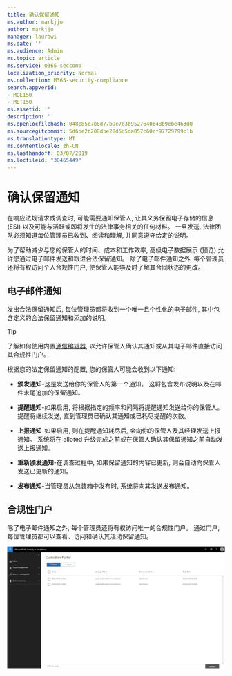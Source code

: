 ```yaml
---
title: 确认保留通知
ms.author: markjjo
author: markjjo
manager: laurawi
ms.date: ''
ms.audience: Admin
ms.topic: article
ms.service: O365-seccomp
localization_priority: Normal
ms.collection: M365-security-compliance
search.appverid:
- MOE150
- MET150
ms.assetid: ''
description: ''
ms.openlocfilehash: 048c85c7b8d77b9c7d3b9527640648b9ebe463d0
ms.sourcegitcommit: 5d6be2b208dbe28d5d5da057c60cf97729799c1b
ms.translationtype: MT
ms.contentlocale: zh-CN
ms.lasthandoff: 03/07/2019
ms.locfileid: "30465449"
---
```

# <a name="acknowledge-a-hold-notification"></a>确认保留通知 
在响应法规请求或调查时, 可能需要通知保管人, 让其义务保留电子存储的信息 (ESI) 以及可能与活跃或即将发生的法律事务相关的任何材料。 一旦发送, 法律团队必须知道每位管理员已收到、阅读和理解, 并同意遵守给定的说明。

为了帮助减少与您的保管人的时间、成本和工作效率, 高级电子数据展示 (预览) 允许您通过电子邮件发送和跟进合法保留通知。 除了电子邮件通知之外, 每个管理员还将有权访问个人合规性门户, 使保管人能够及时了解其合同状态的更改。

## <a name="email-notifications"></a>电子邮件通知
发出合法保留通知后, 每位管理员都将收到一个唯一且个性化的电子邮件, 其中包含定义的合法保留通知和添加的说明。 

> [!Tip] 
> 了解如何使用内置[通信编辑器](using-communications-editor.md), 以允许保管人确认其通知或从其电子邮件直接访问其合规性门户。

根据您的法定保留通知的配置, 您的保管人可能会收到以下通知: 

- **颁发通知**-这是发送给你的保管人的第一个通知。 这将包含发布说明以及在邮件末尾追加的保留通知。

- **提醒通知**-如果启用, 将根据指定的频率和间隔将提醒通知发送给你的保管人。 提醒将继续发送, 直到管理员已确认其通知或已耗尽提醒的次数。

- **上报通知**-如果启用, 则在提醒通知耗尽后, 会向你的保管人及其经理发送上报通知。 系统将在 alloted 升级完成之前或在保管人确认其保留通知之前自动发送上报通知。

- **重新颁发通知**-在调查过程中, 如果保留通知的内容已更新, 则会自动向保管人发送已更新的通知。

- **发布通知**-当管理员从包装箱中发布时, 系统将向其发送发布通知。 

## <a name="compliance-portal"></a>合规性门户
除了电子邮件通知之外, 每个管理员还将有权访问唯一的合规性门户。 通过门户, 每位管理员都可以查看、访问和确认其活动保留通知。

![对保管人的合规性门户](../media/CustodianPortal.jpg)
